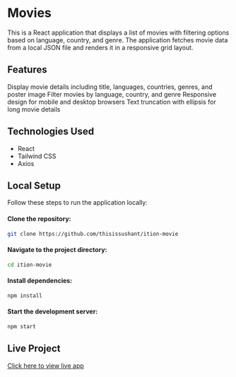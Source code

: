 # Movies
This is a React application that displays a list of movies with filtering options based on language, country, and genre. The application fetches movie data from a local JSON file and renders it in a responsive grid layout.

## Features

Display movie details including title, languages, countries, genres, and poster image
Filter movies by language, country, and genre
Responsive design for mobile and desktop browsers
Text truncation with ellipsis for long movie details

## Technologies Used

* React
* Tailwind CSS
* Axios 

## Local Setup

Follow these steps to run the application locally:

#### Clone the repository:

```bash
git clone https://github.com/thisissushant/ition-movie
```
#### Navigate to the project directory:

```bash
cd ition-movie
```
#### Install dependencies:

```bash
npm install
```
#### Start the development server:

```bash
npm start
```

## Live Project
[Click here to view live app](https://ition-movie-liart.vercel.app/)
